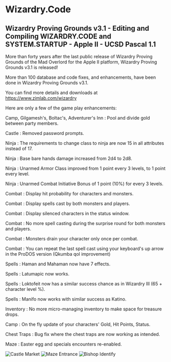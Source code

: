 # Wizardry.Code
Wizardry Proving Grounds v3.1 - Editing and Compiling WIZARDRY.CODE and SYSTEM.STARTUP - Apple II - UCSD Pascal 1.1
-

More than forty years after the last public release of Wizardry Proving Grounds of the Mad Overlord for the Apple II platform, Wizardry Proving Grounds v3.1 is released!

More than 100 database and code fixes, and enhancements, have been done in Wizardry Proving Grounds v3.1.

You can find more details and downloads at https://www.zimlab.com/wizardry

Here are only a few of the game play enhancements:

Camp, Gilgamesh's, Boltac's, Adventurer's Inn : Pool and divide gold between party members.	

Castle : Removed password prompts.

Ninja : The requirements to change class to ninja are now 15 in all attributes instead of 17.

Ninja : Base bare hands damage increased from 2d4 to 2d8.

Ninja : Unarmed Armor Class improved from 1 point every 3 levels, to 1 point every level.

Ninja : Unarmed Combat Initiative Bonus of 1 point (10%) for every 3 levels.

Combat : Display hit probability for characters and monsters.

Combat : Display spells cast by both monsters and players.

Combat : Display silenced characters in the status window.

Combat : No more spell casting during the surprise round for both monsters and players.

Combat : Monsters drain your character only once per combat.

Combat : You can repeat the last spell cast using your keyboard's up arrow in the ProDOS version (Qkumba qol improvement)

Spells : Haman and Mahaman now have 7 effects.

Spells : Latumapic now works.

Spells : Loktofeit now has a similar success chance as in Wizardry III (65 + character level %).

Spells : Manifo now works with similar success as Katino.

Inventory : No more micro-managing inventory to make space for treasure drops.

Camp : On the fly update of your characters' Gold, Hit Points, Status.

Chest Traps : Bug fix where the chest traps are now working as intended.

Maze : Easter egg and specials encounters re-enabled.

<img src="resources/castle-market-party-01.png" alt="Castle Market"/>
<img src="resources/maze-entrance-party-01.png" alt="Maze Entrance"/>
<img src="resources/bishop-identify-01.png" alt="Bishop Identify"/>
